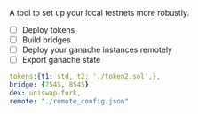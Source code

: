 A tool to set up your local testnets more robustly.

- [ ] Deploy tokens
- [ ] Build bridges
- [ ] Deploy your ganache instances remotely
- [ ] Export ganache state
```yaml
tokens:{t1: std, t2: './token2.sol',},
bridge: {7545, 8545},
dex: uniswap-fork,
remote: "./remote_config.json"
```
